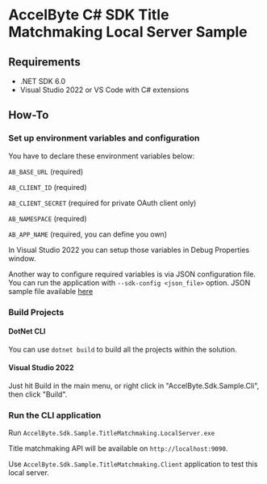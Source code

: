 # AccelByte C# SDK Title Matchmaking Local Server Sample

## Requirements

- .NET SDK 6.0
- Visual Studio 2022 or VS Code with C# extensions

## How-To

### Set up environment variables and configuration
You have to declare these environment variables below:

`AB_BASE_URL` (required)

`AB_CLIENT_ID` (required)

`AB_CLIENT_SECRET` (required for private OAuth client only)

`AB_NAMESPACE` (required)

`AB_APP_NAME` (required, you can define you own)

In Visual Studio 2022 you can setup those variables in Debug Properties window.

Another way to configure required variables is via JSON configuration file. You can run the application with `--sdk-config <json_file>` option. JSON sample file available [here](../AccelByte.Sdk.Sample.TitleMatchmaking.Client/ab_config_sample.json)

### Build Projects

#### DotNet CLI
You can use `dotnet build` to build all the projects within the solution.

#### Visual Studio 2022
Just hit Build in the main menu, or right click in "AccelByte.Sdk.Sample.Cli", then click "Build".

### Run the CLI application

Run `AccelByte.Sdk.Sample.TitleMatchmaking.LocalServer.exe`

Title matchmaking API will be available on `http://localhost:9090`.

Use `AccelByte.Sdk.Sample.TitleMatchmaking.Client` application to test this local server.
